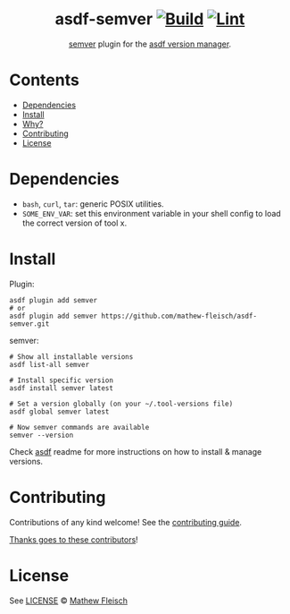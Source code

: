<div align="center">

# asdf-semver [![Build](https://github.com/mathew-fleisch/asdf-semver/actions/workflows/build.yml/badge.svg)](https://github.com/mathew-fleisch/asdf-semver/actions/workflows/build.yml) [![Lint](https://github.com/mathew-fleisch/asdf-semver/actions/workflows/lint.yml/badge.svg)](https://github.com/mathew-fleisch/asdf-semver/actions/workflows/lint.yml)


[semver](https://github.com/fsaintjacques/semver-tool) plugin for the [asdf version manager](https://asdf-vm.com).

</div>

# Contents

- [Dependencies](#dependencies)
- [Install](#install)
- [Why?](#why)
- [Contributing](#contributing)
- [License](#license)

# Dependencies

- `bash`, `curl`, `tar`: generic POSIX utilities.
- `SOME_ENV_VAR`: set this environment variable in your shell config to load the correct version of tool x.

# Install

Plugin:

```shell
asdf plugin add semver
# or
asdf plugin add semver https://github.com/mathew-fleisch/asdf-semver.git
```

semver:

```shell
# Show all installable versions
asdf list-all semver

# Install specific version
asdf install semver latest

# Set a version globally (on your ~/.tool-versions file)
asdf global semver latest

# Now semver commands are available
semver --version
```

Check [asdf](https://github.com/asdf-vm/asdf) readme for more instructions on how to
install & manage versions.

# Contributing

Contributions of any kind welcome! See the [contributing guide](contributing.md).

[Thanks goes to these contributors](https://github.com/mathew-fleisch/asdf-semver/graphs/contributors)!

# License

See [LICENSE](LICENSE) © [Mathew Fleisch](https://github.com/mathew-fleisch/)
